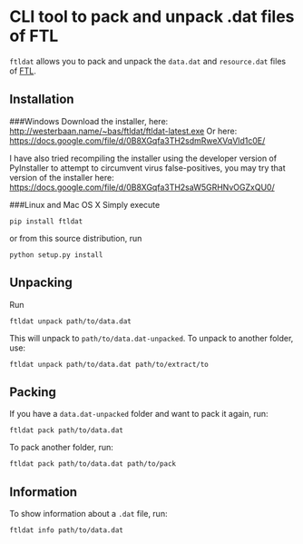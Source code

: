 CLI tool to pack and unpack .dat files of FTL
=============================================

`ftldat` allows you to pack and unpack the `data.dat` and `resource.dat`
files of [FTL](http://ftlgame.com).

Installation
------------
###Windows
Download the installer, here: http://westerbaan.name/~bas/ftldat/ftldat-latest.exe
Or here: https://docs.google.com/file/d/0B8XGqfa3TH2sdmRweXVqVld1c0E/

I have also tried recompiling the installer using the developer version of PyInstaller to attempt to circumvent virus false-positives, you may try that version of the installer here:
https://docs.google.com/file/d/0B8XGqfa3TH2saW5GRHNvOGZxQU0/

###Linux and Mac OS X
Simply execute

    pip install ftldat

or from this source distribution, run

    python setup.py install

Unpacking
---------
Run

    ftldat unpack path/to/data.dat

This will unpack to `path/to/data.dat-unpacked`.  To unpack to another
folder, use:

    ftldat unpack path/to/data.dat path/to/extract/to

Packing
-------
If you have a `data.dat-unpacked` folder and want to pack it again, run:

    ftldat pack path/to/data.dat

To pack another folder, run:

    ftldat pack path/to/data.dat path/to/pack

Information
-----------
To show information about a `.dat` file, run:

    ftldat info path/to/data.dat
